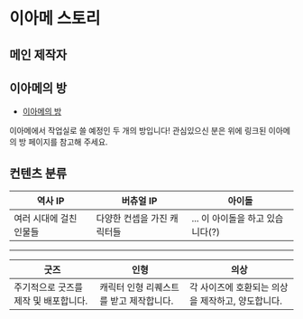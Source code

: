 # 이아메 스토리

## 메인 제작자

## 이아메의 방

* [이아메의 방](./?p=rooms)

이아메에서 작업실로 쓸 예정인 두 개의 방입니다! 관심있으신 분은 위에 링크된 이아메의 방 페이지를 참고해 주세요.

## 컨텐츠 분류

| 역사 IP | 버츄얼 IP | 아이돌 |
|---|---|---|
| 여러 시대에 걸친 인물들 | 다양한 컨셉을 가진 캐릭터들 | ... 이 아이돌을 하고 있습니다(?) |

---

| 굿즈 | 인형 | 의상 |
|---|---|---|
| 주기적으로 굿즈를 제작 및 배포합니다. | 캐릭터 인형 리퀘스트를 받고 제작합니다. | 각 사이즈에 호환되는 의상을 제작하고, 양도합니다. |